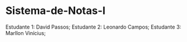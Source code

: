 # Sistema-de-Notas-I 
Estudante 1: David Passos;
Estudante 2: Leonardo Campos;
Estudante 3: Marllon Vinícius;
